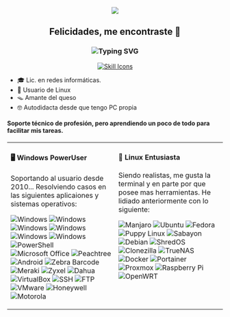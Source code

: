 <div align="center">
  <img src="https://capsule-render.vercel.app/api?type=waving&height=120&color=E2B7CD&text=Hi!🪐&animation=blink&textBg=false&desc=Lic.en%20Redes%20Informáticas&descAlign=24&descAlignY=34&fontAlign=84&fontAlignY=47&fontColor=470E30&fontSize=50&descSize=22">
  <h2>Felicidades, me encontraste 🎣</h2>
  <h3>
    <img
      src="https://readme-typing-svg.herokuapp.com?font=M+PLUS+1+Code&size=30&duration=3500&pause=2000&color=fff5fd&background=41142f&center=true&vCenter=true&width=500&height=60&lines=~%24+Linux+user%2C+waifu+lover+%E2%9D%A4%EF%B8%8F"
      alt="Typing SVG"
    />
  </h3>
  <p>
    <a href="https://skillicons.dev">
      <img
        src="https://skillicons.dev/icons?i=bash,debian,grafana,git,docker,linux,raspberrypi,vim,windows"
        alt="Skill Icons"
      />
    </a>
  </p>
</div>

- 🎓 Lic. en redes informáticas.
- 🐚 Usuario de Linux
- 🪤 Amante del queso 
- 🤓 Autodidacta desde que tengo PC propia

#### Soporte técnico de profesión, pero aprendiendo un poco de todo para facilitar mis tareas.

<div class="table-devenvironment">
<table>
<tr>
<td valign="top" width="50%" class="column">

#### 🖥️ Windows PowerUser

Soportando al usuario desde 2010... Resolviendo casos en las siguientes aplicaiones y sistemas operativos:

![Windows](https://img.shields.io/badge/WindowsXP-0078D6?&logoColor=white)
![Windows](https://img.shields.io/badge/WindowsVista-0078D6?&logoColor=white)
![Windows](https://img.shields.io/badge/Windows7-0078D6?&logoColor=white)
![Windows](https://img.shields.io/badge/Windows8.1-0078D6?&logoColor=white)
![Windows](https://img.shields.io/badge/Windows10-0078D6?&logoColor=white)
![Windows](https://img.shields.io/badge/Windows11-0078D6?&logoColor=white)
![PowerShell](https://img.shields.io/badge/PowerShell-5391FE?&logoColor=white)
![Microsoft Office](https://img.shields.io/badge/Microsoft_Office-D83B01?logoColor=white)
![Peachtree](https://img.shields.io/badge/Peachtree-FFA500?style=flat)
![Android](https://img.shields.io/badge/Android-3DDC84?style=flat&logo=android&logoColor=white)
![Zebra Barcode](https://img.shields.io/badge/Zebra_Barcode-000000?style=flat)
![Meraki](https://img.shields.io/badge/Meraki-00C853?style=flat)
![Zyxel](https://img.shields.io/badge/Zyxel-0071C5?style=flat)
![Dahua](https://img.shields.io/badge/Dahua-F01616?style=flat)
![VirtualBox](https://img.shields.io/badge/VirtualBox-183A61?style=flat&logo=virtualbox&logoColor=white)
![SSH](https://img.shields.io/badge/SSH-4A4A4A?style=flat&logo=ssh&logoColor=white)
![FTP](https://img.shields.io/badge/FTP-0057A0?style=flat&logo=ftp&logoColor=white)
![VMware](https://img.shields.io/badge/VMware-607078?style=flat&logo=vmware&logoColor=white)
![Honeywell](https://img.shields.io/badge/Honeywell-F5B630?style=flat)
![Motorola](https://img.shields.io/badge/Motorola-000000?style=flat&logo=motorola&logoColor=white)

</td>
<td valign="top" width="50%" class="column">

#### 🐧 Linux Entusiasta

Siendo realistas, me gusta la terminal y en parte por que posee mas herramientas. He lidiado anteriormente con lo siguiente:

![Manjaro](https://img.shields.io/badge/Manjaro-00A86B?style=flat&logo=manjaro&logoColor=white)
![Ubuntu](https://img.shields.io/badge/Ubuntu-E95420?style=flat&logo=ubuntu&logoColor=white)
![Fedora](https://img.shields.io/badge/Fedora-294172?style=flat&logo=fedora&logoColor=white)
![Puppy Linux](https://img.shields.io/badge/Puppy_Linux-5B2D27?style=flat&logo=linux&logoColor=white)
![Sabayon](https://img.shields.io/badge/Sabayon-3F8CFF?style=flat)
![Debian](https://img.shields.io/badge/Debian-A81D33?style=flat&logo=debian&logoColor=white)
![ShredOS](https://img.shields.io/badge/ShredOS-2E2E2E?style=flat)
![Clonezilla](https://img.shields.io/badge/Clonezilla-1C1C1C?style=flat)
![TrueNAS](https://img.shields.io/badge/TrueNAS-0069D9?style=flat&logo=truenas&logoColor=white)
![Docker](https://img.shields.io/badge/Docker-2496ED?style=flat&logo=docker&logoColor=white)
![Portainer](https://img.shields.io/badge/Portainer-2B9EB3?style=flat&logo=portainer&logoColor=white)
![Proxmox](https://img.shields.io/badge/Proxmox-FF0000?style=flat&logo=proxmox&logoColor=white)
![Raspberry Pi](https://img.shields.io/badge/Raspberry_Pi-C51A4A?style=flat&logo=raspberry-pi&logoColor=white)
![OpenWRT](https://img.shields.io/badge/OpenWrt-00B5E2?style=flat&logo=OpenWrt&logoColor=white)

</td>
</tr>
</table>
</div>

<!--
**taregon/taregon** is a ✨ _special_ ✨ repository because its `README.md` (this file) appears on your GitHub profile.
Gracias a GhostF8F8FF obtuve la idea para este readme.
Mas badges en https://github.com/henriquesebastiao/badges
-->
